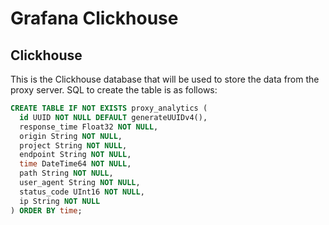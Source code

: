 # Grafana Clickhouse

## Clickhouse

This is the Clickhouse database that will be used to store the data from the proxy server.
SQL to create the table is as follows:

```sql
CREATE TABLE IF NOT EXISTS proxy_analytics (
  id UUID NOT NULL DEFAULT generateUUIDv4(),
  response_time Float32 NOT NULL,
  origin String NOT NULL,
  project String NOT NULL,
  endpoint String NOT NULL,
  time DateTime64 NOT NULL,
  path String NOT NULL,
  user_agent String NOT NULL,
  status_code UInt16 NOT NULL,
  ip String NOT NULL
) ORDER BY time;
```
